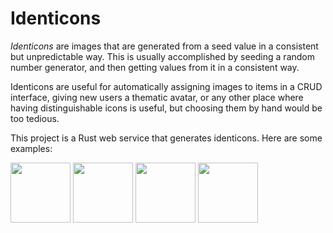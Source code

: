 # Identicons

*Identicons* are images that are generated from a seed value in a
consistent but unpredictable way. This is usually accomplished by
seeding a random number generator, and then getting values from it in
a consistent way.

Identicons are useful for automatically assigning images to items in a
CRUD interface, giving new users a thematic avatar, or any other place
where having distinguishable icons is useful, but choosing them by
hand would be too tedious.

This project is a Rust web service that generates identicons. Here are
some examples:

<a href="https://identicons.appspot.com/i/shield/v1/Alpha.svg"><img src="https://identicons.appspot.com/i/shield/v1/Alpha.svg" width="96"></a> <a href="https://identicons.appspot.com/i/shape/v0/Beta.svg"><img src="https://identicons.appspot.com/i/shield/v0/Beta.svg" width="96"></a> <a href="https://identicons.appspot.com/i/shield/v1/Gamma.svg"><img src="https://identicons.appspot.com/i/shield/v1/Gamma.svg" width="96"></a> <a href="https://identicons.appspot.com/i/shape/v0/Delta.svg"><img src="https://identicons.appspot.com/i/shield/v0/Delta.svg" width="96"></a>
